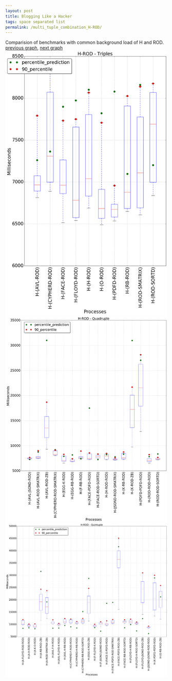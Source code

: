 ```yaml
---
layout: post
title: Blogging Like a Hacker
tags: space separated list
permalink: /multi_tuple_combination_H-ROD/
---
```


Comparision of benchmarks with common background load of H and ROD.
[previous graph](../multi_tuple_combination_H-RB/), [next graph](../multi_tuple_combination_H-SMATRIX/)
<img src="./images/triple/H/H-ROD_box.png" alt="graph figure"><img src="./images/quadruple/H/H-ROD_box.png" alt="graph figure"><img src="./images/quintuple/H/H-ROD_box.png" alt="graph figure">